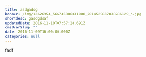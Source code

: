 ```yaml
---
title: asdgadsg
banner: /img/13626954_566745386831008_6014529837038286129_n.jpg
shortdesc: gasdgdsaf
updatedDate: 2016-11-10T07:57:28.691Z
cmsUserSlug: ""
date: 2016-11-09T16:00:00.000Z
categories: null
---
```


fadf